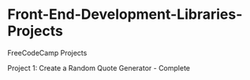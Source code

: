 # Front-End-Development-Libraries-Projects
FreeCodeCamp Projects

Project 1: Create a Random Quote Generator - Complete
